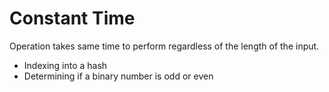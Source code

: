 # Constant Time

Operation takes same time to perform regardless of the length of the input.

- Indexing into a hash
- Determining if a binary number is odd or even
